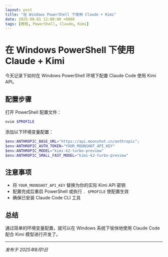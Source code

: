 ```yaml
---
layout: post
title: "在 Windows PowerShell 下使用 Claude + Kimi"
date: 2025-08-01 12:00:00 +0800
tags: [教程, PowerShell, Claude, Kimi]
---
```


# 在 Windows PowerShell 下使用 Claude + Kimi

今天记录下如何在 Windows PowerShell 环境下配置 Claude Code 使用 Kimi API。

## 配置步骤

打开 PowerShell 配置文件：

```powershell
nvim $PROFILE
```

添加以下环境变量配置：

```powershell
$env:ANTHROPIC_BASE_URL="https://api.moonshot.cn/anthropic";
$env:ANTHROPIC_AUTH_TOKEN="YOUR_MOONSHOT_API_KEY"
$env:ANTHROPIC_MODEL="kimi-k2-turbo-preview"
$env:ANTHROPIC_SMALL_FAST_MODEL="kimi-k2-turbo-preview"
```

## 注意事项

- 将 `YOUR_MOONSHOT_API_KEY` 替换为你的实际 Kimi API 密钥
- 配置完成后重启 PowerShell 或执行 `. $PROFILE` 使配置生效
- 确保已安装 Claude Code CLI 工具

## 总结

通过简单的环境变量配置，就可以在 Windows 系统下愉快地使用 Claude Code 配合 Kimi 模型进行开发了。

---

*发布于 2025年8月1日*